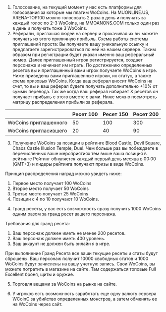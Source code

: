 1) Голосование, на текущий момент у нас есть платформы для голосования за которые мы платим WoCoins. На MUONLINE.US, ARENA-TOP100 можно голосовать 2 раза в день и получать за каждый голос по 2-3 WoCoins, на MMOANONS.COM только один раз в день и получать тоже 3 WoCoins.
2) Рефералы, приглашая людей на сервер и прокачивая их вы можете получать из этого приличную прибыль. Схема работы системы приглашений проста: 
Вы получаете вашу уникальную ссылку и предлагаете зарегистрироваться по ней на нашем сервере. Таким образом при регистрации будет указан именно ваш реферальный номер. 
Далее приглашенный игрок регистрируется, создает персонажа и начинает им играть. По достижению определенных ресетов вы и приглашенный вами игрок получаете WoCoins в игре. Ниже приведены вами приглашенные игроки, их статус, а также схема призовых WoCoins. 
Когда ваш реферал вносит WoCoins на счет, то вы и ваш реферал будете получать дополнительно +10% от суммы перевода. Так же когда ваш реферал набирает X ресетов он получает прибыль с этого вместе с вами. Ниже можно посмотреть матрицу распределения прибыли за реферала.

|  | Ресет 100 | Ресет 150  | Ресет 200  |
| ---------------------- |---------- | ---------- | ---------- |
| WoCoins приглашенного  | 50        | 100        | 300        |
| WoCoins пригласившего  | 20        | 40         | 90         |

3) Получение WoCoins за позиции в рейтинге Blood Castle, Devil Square, Chaos Castle Illusion Temple, Duel. Чем больше раз вы побеждаете в перечисленных ваше мероприятиях тем выше ваша позиция в рейтинге Рейтинг обнуляется каждый первый день месяца в 00:00 (GMT+3) и лидеры рейтинга получают призы в виде WoCoins. 

Принцип распределения наград можно увидеть ниже: 
1. Первое место получает 100 WoCoins 
2. Второе место получает 50 WoCoins 
3. Третье место получает 25 WoCoins 
4. Позиции с 4 по 10 получают 10 WoCoins. 

4) Гранд ресеты, у вас есть возможность сразу получить 1000 WoCoins одним разом за гранд ресет вашего персонажа. 

Требования для гранд ресета: 
1. Ваш персонаж должен иметь не менее 200 ресетов. 
2. Ваш персонаж должен иметь 400 уровень. 
3. Ваш аккаунт не должен быть онлайн я в игре. 

При выполнение Гранд Ресета все ваши текущие ресеты и статы будут сброшены. Ваш персонаж получит 10000 свободных статов и 1000 WoCoins будут зачислены на вашу учетную запись. Свои WoCoins, вы можете потратить в магазине на сайте. Там содержаться топовые Full Excellent броня, щиты и оружие.

5) Торговля вещами за WoCoins на рынке на сайте.

6) У игроков есть возможность заработать еще одну валюту сервера WCoinC за убийство определенных монстров, а затем обменять ее на WoCoins через сайт.
